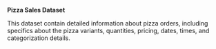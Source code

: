 **Pizza Sales Dataset**

This dataset contain detailed information about pizza orders, including specifics about the pizza variants, quantities, pricing, dates, times, and categorization details.
